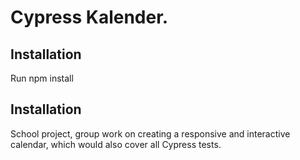 # Cypress Kalender.

## Installation
Run npm install

## Installation
School project, group work on creating a responsive and interactive calendar, which would also cover all Cypress tests.
